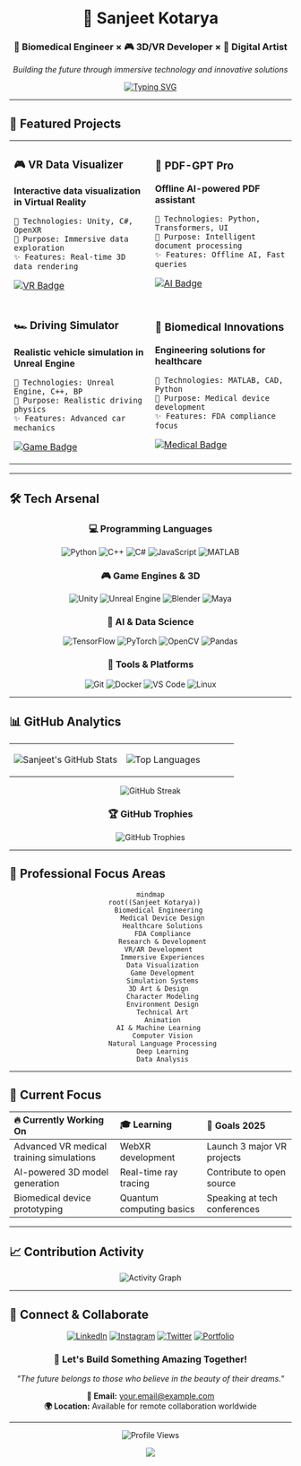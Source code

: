 <div align="center">

# 🌟 Sanjeet Kotarya

### 🧬 Biomedical Engineer × 🎮 3D/VR Developer × 🎨 Digital Artist

*Building the future through immersive technology and innovative solutions*

[![Typing SVG](https://readme-typing-svg.demolab.com?font=Fira+Code&weight=500&size=18&duration=3000&pause=1000&color=00D9FF&center=true&vCenter=true&multiline=true&width=600&height=80&lines=Passionate+about+Tech+%2B+Art;Creating+Immersive+VR+Experiences;Transforming+Ideas+into+Reality)](https://git.io/typing-svg)

</div>

---

## 🚀 Featured Projects

<table>
<tr>
<td width="50%">

### 🎮 VR Data Visualizer
**Interactive data visualization in Virtual Reality**
```
🔧 Technologies: Unity, C#, OpenXR
🎯 Purpose: Immersive data exploration
✨ Features: Real-time 3D data rendering
```
[![VR Badge](https://img.shields.io/badge/VR-Ready-ff69b4?style=for-the-badge&logo=oculus)](https://github.com/sanjeetkotarya)

</td>
<td width="50%">

### 🧠 PDF-GPT Pro
**Offline AI-powered PDF assistant**
```
🔧 Technologies: Python, Transformers, UI
🎯 Purpose: Intelligent document processing
✨ Features: Offline AI, Fast queries
```
[![AI Badge](https://img.shields.io/badge/AI-Powered-00ff88?style=for-the-badge&logo=openai)](https://github.com/sanjeetkotarya)

</td>
</tr>
<tr>
<td width="50%">

### 🏎️ Driving Simulator
**Realistic vehicle simulation in Unreal Engine**
```
🔧 Technologies: Unreal Engine, C++, BP
🎯 Purpose: Realistic driving physics
✨ Features: Advanced car mechanics
```
[![Game Badge](https://img.shields.io/badge/Game-Engine-purple?style=for-the-badge&logo=unrealengine)](https://github.com/sanjeetkotarya)

</td>
<td width="50%">

### 🔬 Biomedical Innovations
**Engineering solutions for healthcare**
```
🔧 Technologies: MATLAB, CAD, Python
🎯 Purpose: Medical device development
✨ Features: FDA compliance focus
```
[![Medical Badge](https://img.shields.io/badge/Medical-Tech-red?style=for-the-badge&logo=heart)](https://github.com/sanjeetkotarya)

</td>
</tr>
</table>

---

## 🛠️ Tech Arsenal

<div align="center">

### 💻 Programming Languages
![Python](https://img.shields.io/badge/Python-3776AB?style=for-the-badge&logo=python&logoColor=white)
![C++](https://img.shields.io/badge/C++-00599C?style=for-the-badge&logo=cplusplus&logoColor=white)
![C#](https://img.shields.io/badge/C%23-239120?style=for-the-badge&logo=csharp&logoColor=white)
![JavaScript](https://img.shields.io/badge/JavaScript-F7DF1E?style=for-the-badge&logo=javascript&logoColor=black)
![MATLAB](https://img.shields.io/badge/MATLAB-0076A8?style=for-the-badge&logo=mathworks&logoColor=white)

### 🎮 Game Engines & 3D
![Unity](https://img.shields.io/badge/Unity-100000?style=for-the-badge&logo=unity&logoColor=white)
![Unreal Engine](https://img.shields.io/badge/Unreal%20Engine-313131?style=for-the-badge&logo=unrealengine&logoColor=white)
![Blender](https://img.shields.io/badge/Blender-E87D0D?style=for-the-badge&logo=blender&logoColor=white)
![Maya](https://img.shields.io/badge/Maya-0696D7?style=for-the-badge&logo=autodesk&logoColor=white)

### 🧠 AI & Data Science
![TensorFlow](https://img.shields.io/badge/TensorFlow-FF6F00?style=for-the-badge&logo=tensorflow&logoColor=white)
![PyTorch](https://img.shields.io/badge/PyTorch-EE4C2C?style=for-the-badge&logo=pytorch&logoColor=white)
![OpenCV](https://img.shields.io/badge/OpenCV-27338e?style=for-the-badge&logo=OpenCV&logoColor=white)
![Pandas](https://img.shields.io/badge/Pandas-2C2D72?style=for-the-badge&logo=pandas&logoColor=white)

### 🔧 Tools & Platforms
![Git](https://img.shields.io/badge/Git-F05032?style=for-the-badge&logo=git&logoColor=white)
![Docker](https://img.shields.io/badge/Docker-2496ED?style=for-the-badge&logo=docker&logoColor=white)
![VS Code](https://img.shields.io/badge/VS%20Code-007ACC?style=for-the-badge&logo=visualstudiocode&logoColor=white)
![Linux](https://img.shields.io/badge/Linux-FCC624?style=for-the-badge&logo=linux&logoColor=black)

</div>

---

## 📊 GitHub Analytics

<div align="center">
<table>
<tr>
<td width="50%">

![Sanjeet's GitHub Stats](https://github-readme-stats.vercel.app/api?username=sanjeetkotarya&show_icons=true&theme=tokyonight&hide_border=true&bg_color=0D1117&title_color=00D9FF&icon_color=00D9FF&text_color=FFFFFF)

</td>
<td width="50%">

![Top Languages](https://github-readme-stats.vercel.app/api/top-langs/?username=sanjeetkotarya&layout=compact&theme=tokyonight&hide_border=true&bg_color=0D1117&title_color=00D9FF&text_color=FFFFFF)

</td>
</tr>
</table>

![GitHub Streak](https://github-readme-streak-stats.herokuapp.com/?user=sanjeetkotarya&theme=tokyonight&hide_border=true&background=0D1117&stroke=00D9FF&ring=00D9FF&fire=FF6B6B&currStreakLabel=00D9FF)

### 🏆 GitHub Trophies
![GitHub Trophies](https://github-profile-trophy.vercel.app/?username=sanjeetkotarya&theme=tokyonight&no-frame=true&no-bg=true&margin-w=4&row=1)

</div>

---

## 🌟 Professional Focus Areas

<div align="center">

```mermaid
mindmap
  root((Sanjeet Kotarya))
    Biomedical Engineering
      Medical Device Design
      Healthcare Solutions
      FDA Compliance
      Research & Development
    VR/AR Development
      Immersive Experiences
      Data Visualization
      Game Development
      Simulation Systems
    3D Art & Design
      Character Modeling
      Environment Design
      Technical Art
      Animation
    AI & Machine Learning
      Computer Vision
      Natural Language Processing
      Deep Learning
      Data Analysis
```

</div>

---

## 🎯 Current Focus

<div align="center">

| 🔥 **Currently Working On** | 🎓 **Learning** | 🎯 **Goals 2025** |
|:---|:---|:---|
| Advanced VR medical training simulations | WebXR development | Launch 3 major VR projects |
| AI-powered 3D model generation | Real-time ray tracing | Contribute to open source |
| Biomedical device prototyping | Quantum computing basics | Speaking at tech conferences |

</div>

---

## 📈 Contribution Activity

<div align="center">

![Activity Graph](https://github-readme-activity-graph.vercel.app/graph?username=sanjeetkotarya&theme=tokyo-night&hide_border=true&bg_color=0D1117&color=00D9FF&line=00D9FF&point=FF6B6B)

</div>

---

## 🤝 Connect & Collaborate

<div align="center">

[![LinkedIn](https://img.shields.io/badge/LinkedIn-0077B5?style=for-the-badge&logo=linkedin&logoColor=white)](https://linkedin.com/in/sanjeetkotarya)
[![Instagram](https://img.shields.io/badge/Instagram-E4405F?style=for-the-badge&logo=instagram&logoColor=white)](https://instagram.com/your_3d_art_page)
[![Twitter](https://img.shields.io/badge/Twitter-1DA1F2?style=for-the-badge&logo=twitter&logoColor=white)](https://twitter.com/sanjeetkotarya)
[![Portfolio](https://img.shields.io/badge/Portfolio-FF5722?style=for-the-badge&logo=google-chrome&logoColor=white)](https://sanjeetkotarya.github.io)

### 💌 Let's Build Something Amazing Together!

*"The future belongs to those who believe in the beauty of their dreams."*

**📧 Email:** [your.email@example.com](mailto:your.email@example.com)  
**🌍 Location:** Available for remote collaboration worldwide

---

![Profile Views](https://komarev.com/ghpvc/?username=sanjeetkotarya&color=00D9FF&style=for-the-badge&label=PROFILE+VIEWS)

</div>

<div align="center">
  <img src="https://capsule-render.vercel.app/api?type=waving&color=gradient&customColorList=6,11,20&height=100&section=footer&text=Thanks%20for%20visiting!&fontSize=16&fontColor=fff&animation=twinkling"/>
</div>
